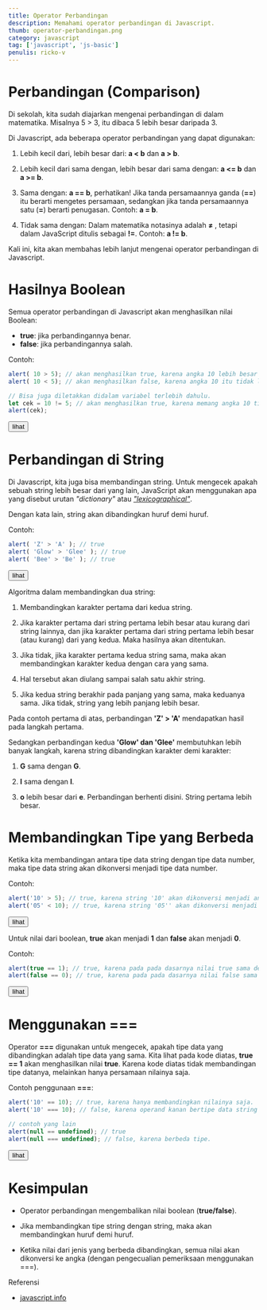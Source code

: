 ```yaml
---
title: Operator Perbandingan
description: Memahami operator perbandingan di Javascript.
thumb: operator-perbandingan.png
category: javascript
tag: ['javascript', 'js-basic']
penulis: ricko-v
---
```


# Perbandingan (Comparison)
Di sekolah, kita sudah diajarkan mengenai perbandingan di dalam matematika. Misalnya 5 > 3, itu dibaca 5 lebih besar daripada 3.

Di Javascript, ada beberapa operator perbandingan yang dapat digunakan:

1. Lebih kecil dari, lebih besar dari: **a < b** dan **a > b**.

2. Lebih kecil dari sama dengan, lebih besar dari sama dengan: **a <= b** dan **a >= b**.

3. Sama dengan: **a == b**, perhatikan! Jika tanda persamaannya ganda (**==**) itu berarti mengetes persamaan, sedangkan jika tanda persamaannya satu (**=**) berarti penugasan. Contoh: **a = b**.

4. Tidak sama dengan: Dalam matematika notasinya adalah **&#8800;** , tetapi dalam JavaScript ditulis sebagai **!=**. Contoh: **a != b**.

Kali ini, kita akan membahas lebih lanjut mengenai operator perbandingan di Javascript.

# Hasilnya Boolean
Semua operator perbandingan di Javascript akan menghasilkan nilai Boolean:

* **true**: jika perbandingannya benar.
* **false**: jika perbandingannya salah.

Contoh:

```js
alert( 10 > 5); // akan menghasilkan true, karena angka 10 lebih besar dari angka 5.
alert( 10 < 5); // akan menghasilkan false, karena angka 10 itu tidak lebih kecil dari angka 5.

// Bisa juga diletakkan didalam variabel terlebih dahulu.
let cek = 10 != 5; // akan menghasilkan true, karena memang angka 10 tidak sama dengan angka 5.
alert(cek);
```

<button class='lihat' onClick='alert( 10 > 5); alert( 10 < 5); let cek = 10 != 5; alert(cek);'>lihat</button>

# Perbandingan di String
Di Javascript, kita juga bisa membandingan string. Untuk mengecek apakah sebuah string lebih besar dari yang lain, JavaScript akan menggunakan apa yang disebut urutan *"dictionary"* atau <a href='https://id.wikipedia.org/wiki/Urutan_leksikografik' target='_blank'>*"lexicographical"*</a>.

Dengan kata lain, string akan dibandingkan huruf demi huruf.

Contoh:

```js
alert( 'Z' > 'A' ); // true
alert( 'Glow' > 'Glee' ); // true
alert( 'Bee' > 'Be' ); // true
```

<button class='lihat' onClick='alert( "Z" > "A"); alert( "Glow" > "Glee"); alert("Bee" > "Be");'>lihat</button>

Algoritma dalam membandingkan dua string:

1. Membandingkan karakter pertama dari kedua string.

2. Jika karakter pertama dari string pertama lebih besar atau kurang dari string lainnya, dan jika karakter pertama dari string pertama lebih besar (atau kurang) dari yang kedua. Maka hasilnya akan ditentukan.

3. Jika tidak, jika karakter pertama kedua string sama, maka akan membandingkan karakter kedua dengan cara yang sama.

4. Hal tersebut akan diulang sampai salah satu akhir string.

5. Jika kedua string berakhir pada panjang yang sama, maka keduanya sama. Jika tidak, string yang lebih panjang lebih besar.

Pada contoh pertama di atas, perbandingan **'Z' > 'A'** mendapatkan hasil pada langkah pertama.

Sedangkan perbandingan kedua **'Glow' dan 'Glee'** membutuhkan lebih banyak langkah, karena string dibandingkan karakter demi karakter:

1. **G** sama dengan **G**.

2. **l** sama dengan **l**.

3. **o** lebih besar dari **e**. Perbandingan berhenti disini. String pertama lebih besar.

# Membandingkan Tipe yang Berbeda
Ketika kita membandingan antara tipe data string dengan tipe data number, maka tipe data string akan dikonversi menjadi tipe data number.

Contoh:

```js
alert('10' > 5); // true, karena string '10' akan dikonversi menjadi angka 10.
alert('05' < 10); // true, karena string '05'' akan dikonversi menjadi angka 5.
```

<button class='lihat' onClick='alert("10" > 5); alert("05" < 10);'>lihat</button>

Untuk nilai dari boolean, **true** akan menjadi **1** dan **false** akan menjadi **0**.

Contoh:

```js
alert(true == 1); // true, karena pada pada dasarnya nilai true sama dengan angka 1. 
alert(false == 0); // true, karena pada pada dasarnya nilai false sama dengan angka 0. 
```

<button class='lihat' onClick='alert(true == 1); alert(false == 0);'>lihat</button>

# Menggunakan ===
Operator **===** digunakan untuk mengecek, apakah tipe data yang dibandingkan adalah tipe data yang sama. Kita lihat pada kode diatas, **true == 1** akan menghasilkan nilai **true**. Karena kode diatas tidak membandingan tipe datanya, melainkan hanya persamaan nilainya saja.

Contoh penggunaan **===**:

```js
alert('10' == 10); // true, karena hanya membandingkan nilainya saja.
alert('10' === 10); // false, karena operand kanan bertipe data string dan operand kiri bertipe data number.

// contoh yang lain
alert(null == undefined); // true
alert(null === undefined); // false, karena berbeda tipe.
```

<button class='lihat' onClick='alert("10" == 10); alert("10" === 10); alert(null == undefined); alert(null === undefined);'>lihat</button>

# Kesimpulan

* Operator perbandingan mengembalikan nilai boolean (**true/false**).

* Jika membandingkan tipe string dengan string, maka akan membandingkan huruf demi huruf.

* Ketika nilai dari jenis yang berbeda dibandingkan, semua nilai akan dikonversi ke angka (dengan pengecualian pemeriksaan menggunakan ===).

Referensi

* <a href='https://javascript.info/comparison' target='blank'>javascript.info</a>